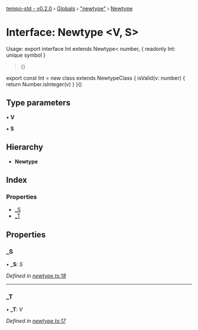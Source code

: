 [tempo-std - v0.2.0](../README.md) › [Globals](../globals.md) › ["newtype"](../modules/_newtype_.md) › [Newtype](_newtype_.newtype.md)

# Interface: Newtype <**V, S**>

Usage:
export interface Int extends Newtype<
  number,
  { readonly Int: unique symbol }
> {}

export const Int = new class extends NewtypeClass<Int> {
  isValid(v: number) { return Number.isInteger(v) }
}()

## Type parameters

▪ **V**

▪ **S**

## Hierarchy

* **Newtype**

## Index

### Properties

* [_S](_newtype_.newtype.md#_s)
* [_T](_newtype_.newtype.md#_t)

## Properties

###  _S

• **_S**: *S*

*Defined in [newtype.ts:18](https://github.com/fponticelli/tempo/blob/d1a1f4f/std/src/newtype.ts#L18)*

___

###  _T

• **_T**: *V*

*Defined in [newtype.ts:17](https://github.com/fponticelli/tempo/blob/d1a1f4f/std/src/newtype.ts#L17)*
